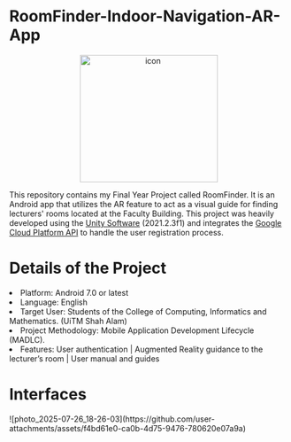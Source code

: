 # RoomFinder-Indoor-Navigation-AR-App
<p align="center">
  <img width="249" height="230" alt="icon" src="https://github.com/user-attachments/assets/2b0382ef-97cd-4dd1-82ac-4f613883ee6d" />
</p>
This repository contains my Final Year Project called RoomFinder. It is an Android app that utilizes the AR feature to act as a visual guide for finding lecturers' rooms located at the Faculty Building. This project was heavily developed using the <a href="https://unity.com/">Unity Software</a> (2021.2.3f1) and integrates the <a href="https://cloud.google.com/?_gl=1*e9pub1*_up*MQ..&gclid=9b711fd4fa9e155401eb77505c4a807b&gclsrc=3p.ds&hl=en">Google Cloud Platform API</a> to handle the user registration process.

<h1>Details of the Project</h1>
<li>Platform: Android 7.0 or latest</li>
<li>Language: English</li>
<li>Target User: Students of the College of Computing, Informatics and Mathematics. (UiTM Shah Alam)</li>
<li>Project Methodology: Mobile Application Development Lifecycle (MADLC).</li>
<li>Features: User authentication | Augmented Reality guidance to the lecturer’s room |  User manual and guides</li>

<h1>Interfaces</h1>
<p>![photo_2025-07-26_18-26-03](https://github.com/user-attachments/assets/f4bd61e0-ca0b-4d75-9476-780620e07a9a)
</p>
